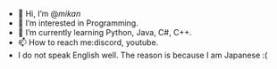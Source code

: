 - 👋 Hi, I’m @_mikan_
- 👀 I’m interested in Programming.
- 🌱 I’m currently learning Python, Java, C#, C++.
- 📫 How to reach me:discord, youtube.
- I do not speak English well. The reason is because I am Japanese :(
